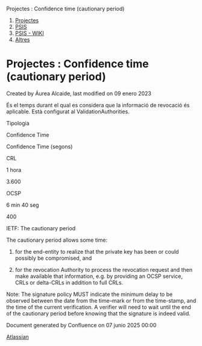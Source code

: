 Projectes : Confidence time (cautionary period)  

1.  [Projectes](index.md)
2.  [PSIS](PSIS_24215797.md)
3.  [PSIS - WIKI](PSIS---WIKI_24215598.md)
4.  [Altres](Altres_24215636.md)

Projectes : Confidence time (cautionary period)
===============================================

Created by Áurea Alcaide, last modified on 09 enero 2023

És el temps durant el qual es considera que la informació de revocació és aplicable. Està configurat al ValidationAuthorities.

  

Tipologia

Confidence Time

Confidence Time (segons)

CRL

1 hora

3.600

OCSP

6 min 40 seg

400

  

IETF: The cautionary period

The cautionary period allows some time:

1) for the end-entity to realize that the private key has been or could possibly be compromised, and

2) for the revocation Authority to process the revocation request and then make available that information, e.g. by providing an OCSP service, CRLs or delta-CRLs in addition to full CRLs.

Note: The signature policy MUST indicate the minimum delay to be observed between the date from the time–mark or from the time-stamp, and the time of the current verification. A verifier will need to wait until the end of the cautionary period before knowing that the signature is indeed valid.

  

  

Document generated by Confluence on 07 junio 2025 00:00

[Atlassian](http://www.atlassian.com/)
